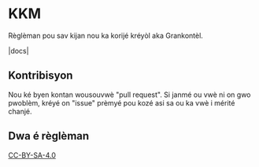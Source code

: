 # KKM

Règlèman pou sav kijan nou ka korijé kréyòl aka Grankontèl.

|docs|


## Kontribisyon

Nou ké byen kontan wousouvwè "pull request". Si janmé ou vwè ni on gwo pwoblèm, kréyé on "issue" prèmyé pou kozé asi sa ou ka vwè i mérité chanjé.


## Dwa é règlèman

[CC-BY-SA-4.0](https://choosealicense.com/licenses/cc-by-sa-4.0/)